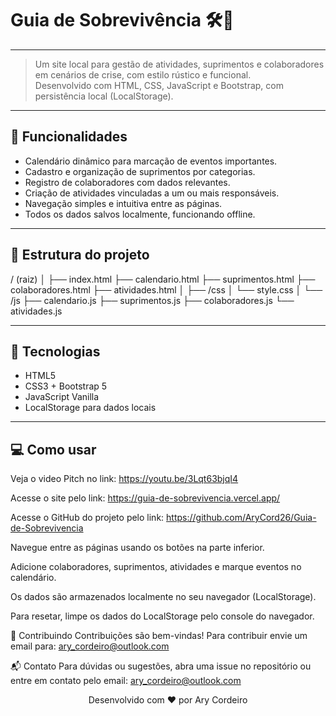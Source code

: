 # Guia de Sobrevivência 🛠️🌲

---

> Um site local para gestão de atividades, suprimentos e colaboradores em cenários de crise, com estilo rústico e funcional.  
> Desenvolvido com HTML, CSS, JavaScript e Bootstrap, com persistência local (LocalStorage).

---

## 🧩 Funcionalidades

- Calendário dinâmico para marcação de eventos importantes.
- Cadastro e organização de suprimentos por categorias.
- Registro de colaboradores com dados relevantes.
- Criação de atividades vinculadas a um ou mais responsáveis.
- Navegação simples e intuitiva entre as páginas.
- Todos os dados salvos localmente, funcionando offline.

---

## 📁 Estrutura do projeto

/ (raiz)
│
├── index.html
├── calendario.html
├── suprimentos.html
├── colaboradores.html
├── atividades.html
│
├── /css
│ └── style.css
│
└── /js
├── calendario.js
├── suprimentos.js
├── colaboradores.js
└── atividades.js

---

## 🚀 Tecnologias

- HTML5  
- CSS3 + Bootstrap 5  
- JavaScript Vanilla  
- LocalStorage para dados locais

---

## 💻 Como usar

Veja o video Pitch no link: https://youtu.be/3Lqt63bjqI4

Acesse o site pelo link: https://guia-de-sobrevivencia.vercel.app/

Acesse o GitHub do projeto pelo link: https://github.com/AryCord26/Guia-de-Sobrevivencia
   
Navegue entre as páginas usando os botões na parte inferior.

Adicione colaboradores, suprimentos, atividades e marque eventos no calendário.

Os dados são armazenados localmente no seu navegador (LocalStorage).

Para resetar, limpe os dados do LocalStorage pelo console do navegador.

🤝 Contribuindo
Contribuições são bem-vindas! Para contribuir envie um email para: ary_cordeiro@outlook.com

📬 Contato
Para dúvidas ou sugestões, abra uma issue no repositório ou entre em contato pelo email: ary_cordeiro@outlook.com

<div align="center"> Desenvolvido com ❤️ por Ary Cordeiro </div> 
